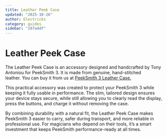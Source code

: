 ```yaml
---
title: Leather Peek Case
updated: "2025-10-26"
author: Electricks
category: guides
sidebar: "297a4df"
---
```


# Leather Peek Case

The Leather Peek Case is an accessory designed and handcrafted by Tony Antoniou for PeekSmith 3. It is made from genuine, hand-stitched leather. You can buy it from us at [PeekSmith 3 Leather Case.](https://electricks.info/product/peeksmith-3-leather-holder/)

This practical accessory was created to protect your PeekSmith 3 while keeping it fully usable in performance. The slim, tailored design ensures your device stays secure, while still allowing you to clearly read the display, press the buttons, and charge it without removing the case.

By combining durability with a natural fit, the Leather Peek Case makes PeekSmith 3 easier to carry, safer during transport, and more reliable in professional use. For magicians who depend on their tools, it’s a smart investment that keeps PeekSmith performance-ready at all times.